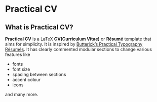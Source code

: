 # Practical CV
  
## What is Practical CV?

**Practical CV** is a LaTeX **CV(Curriculum Vitae)** or **Résumé** template that aims for simplicity. It is inspired by [Butterick’s Practical Typography Résumés](https://practicaltypography.com/resumes.html). It has clearly commented modular sections to change various features like
  - fonts 
  - font size
  - spacing between sections
  - accent colour
  - icons

and many more.
  
  


